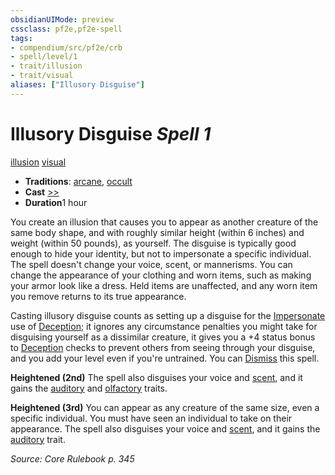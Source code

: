 ```yaml
---
obsidianUIMode: preview
cssclass: pf2e,pf2e-spell
tags:
- compendium/src/pf2e/crb
- spell/level/1
- trait/illusion
- trait/visual
aliases: ["Illusory Disguise"]
---
```

# Illusory Disguise *Spell 1*   
[illusion](/rules/traits/illusion.md)  [visual](/rules/traits/visual.md)  

- **Traditions**: [arcane](/rules/traits/arcane.md), [occult](/rules/traits/occult.md)
- **Cast** [>>](/rules/core-rulebook/chapter-9-playing-the-game.md#Actions "Two-Action") 
- **Duration**1 hour

You create an illusion that causes you to appear as another creature of the same body shape, and with roughly similar height (within 6 inches) and weight (within 50 pounds), as yourself. The disguise is typically good enough to hide your identity, but not to impersonate a specific individual. The spell doesn't change your voice, scent, or mannerisms. You can change the appearance of your clothing and worn items, such as making your armor look like a dress. Held items are unaffected, and any worn item you remove returns to its true appearance.

Casting illusory disguise counts as setting up a disguise for the [Impersonate](/rules/actions/impersonate.md) use of [Deception](/compendium/skills.md#Deception); it ignores any circumstance penalties you might take for disguising yourself as a dissimilar creature, it gives you a +4 status bonus to [Deception](/compendium/skills.md#Deception) checks to prevent others from seeing through your disguise, and you add your level even if you're untrained. You can [Dismiss](/rules/actions/dismiss.md) this spell.

**Heightened (2nd)** The spell also disguises your voice and [scent](/rules/abilities/scent.md), and it gains the [auditory](/rules/traits/auditory.md) and [olfactory](/rules/traits/olfactory-b1.md) traits.

**Heightened (3rd)** You can appear as any creature of the same size, even a specific individual. You must have seen an individual to take on their appearance. The spell also disguises your voice and [scent](/rules/abilities/scent.md), and it gains the [auditory](/rules/traits/auditory.md) trait.

*Source: Core Rulebook p. 345*